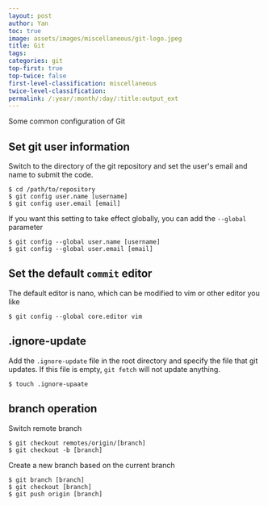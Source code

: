 ```yaml
---
layout: post
author: Yan 
toc: true
image: assets/images/miscellaneous/git-logo.jpeg
title: Git
tags:
categories: git
top-first: true
top-twice: false
first-level-classification: miscellaneous
twice-level-classification:
permalink: /:year/:month/:day/:title:output_ext
---
```


Some common configuration of Git

## Set git user information

Switch to the directory of the git repository and set the user's email and name to submit the code.

```shell
$ cd /path/to/repository
$ git config user.name [username]
$ git config user.email [email]
```


If you want this setting to take effect globally, you can add the `--global` parameter

```shell
$ git config --global user.name [username]
$ git config --global user.email [email]
```

## Set the default `commit` editor

The default editor is nano, which can be modified to vim or other editor you like

```shell
$ git config --global core.editor vim
```


## .ignore-update

Add the `.ignore-update` file in the root directory and specify the file that git updates. If this file is empty, `git fetch` will not update anything.

```shell
$ touch .ignore-upaate
```

## branch operation

Switch remote branch

```shell
$ git checkout remotes/origin/[branch]
$ git checkout -b [branch]
```

Create a new branch based on the current branch

```shell
$ git branch [branch]
$ git checkout [branch]
$ git push origin [branch]
```



